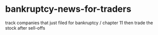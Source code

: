 # bankruptcy-news-for-traders
track companies that just filed for bankruptcy / chapter 11 then trade the stock after sell-offs
